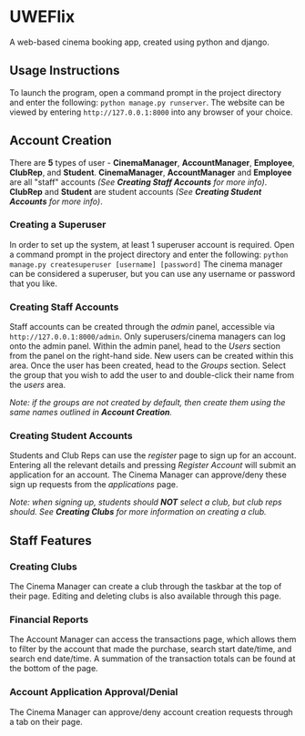 # UWEFlix
A web-based cinema booking app, created using python and django.

## Usage Instructions
To launch the program, open a command prompt in the project directory and enter the following: `python manage.py runserver`.
The website can be viewed by entering `http://127.0.0.1:8000` into any browser of your choice.

## Account Creation
There are **5** types of user - **CinemaManager**, **AccountManager**, **Employee**, **ClubRep**, and **Student**.
**CinemaManager**, **AccountManager** and **Employee** are all "staff" accounts *(See **Creating Staff Accounts** for more info)*.
**ClubRep** and **Student** are student accounts *(See **Creating Student Accounts** for more info)*.
### Creating a Superuser
In order to set up the system, at least 1 superuser account is required. 
Open a command prompt in the project directory and enter the following: `python manage.py createsuperuser [username] [password]`
The cinema manager can be considered a superuser, but you can use any username or password that you like.

### Creating Staff Accounts
Staff accounts can be created through the *admin* panel, accessible via `http://127.0.0.1:8000/admin`. Only superusers/cinema managers can log onto the admin panel.
Within the admin panel, head to the *Users* section from the panel on the right-hand side. New users can be created within this area.
Once the user has been created, head to the *Groups* section. Select the group that you wish to add the user to and double-click their name from the *users* area.

*Note: if the groups are not created by default, then create them using the same names outlined in **Account Creation**.*

### Creating Student Accounts
Students and Club Reps can use the *register* page to sign up for an account. Entering all the relevant details and pressing *Register Account* will submit
an application for an account. The Cinema Manager can approve/deny these sign up requests from the *applications* page. 

*Note: when signing up, students should **NOT** select a club, but club reps should. See **Creating Clubs** for more information on creating a club.*

## Staff Features

### Creating Clubs
The Cinema Manager can create a club through the taskbar at the top of their page. Editing and deleting clubs is also available through this page.

### Financial Reports
The Account Manager can access the transactions page, which allows them to filter by the account that made the purchase, search start date/time, 
and search end date/time. A summation of the transaction totals can be found at the bottom of the page.

### Account Application Approval/Denial
The Cinema Manager can approve/deny account creation requests through a tab on their page.

